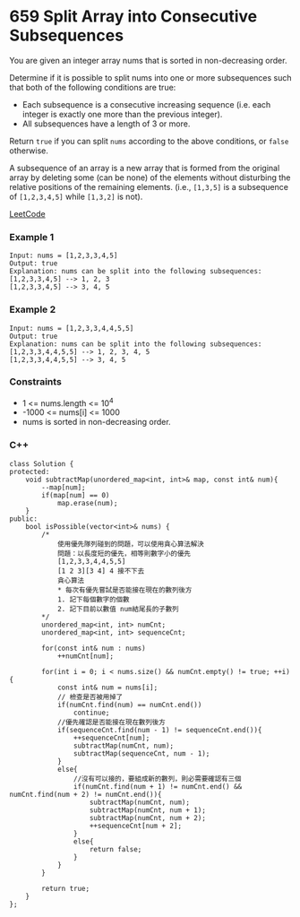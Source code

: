 # 659 Split Array into Consecutive Subsequences

You are given an integer array nums that is sorted in non-decreasing order.

Determine if it is possible to split nums into one or more subsequences such that both of the following conditions are true:

* Each subsequence is a consecutive increasing sequence (i.e. each integer is exactly one more than the previous integer).
* All subsequences have a length of 3 or more.

Return `true` if you can split `nums` according to the above conditions, or `false` otherwise.

A subsequence of an array is a new array that is formed from the original array by deleting some (can be none) of the elements without disturbing the relative positions of the remaining elements. (i.e., `[1,3,5]` is a subsequence of `[1,2,3,4,5]` while `[1,3,2]` is not).
 
 
[LeetCode](https://leetcode.cn/problems/split-array-into-consecutive-subsequences/)

### Example 1

```
Input: nums = [1,2,3,3,4,5]
Output: true
Explanation: nums can be split into the following subsequences:
[1,2,3,3,4,5] --> 1, 2, 3
[1,2,3,3,4,5] --> 3, 4, 5
```

### Example 2

```
Input: nums = [1,2,3,3,4,4,5,5]
Output: true
Explanation: nums can be split into the following subsequences:
[1,2,3,3,4,4,5,5] --> 1, 2, 3, 4, 5
[1,2,3,3,4,4,5,5] --> 3, 4, 5
```

### Constraints

* 1 <= nums.length <= 10<sup>4</sup>
* -1000 <= nums[i] <= 1000
* nums is sorted in non-decreasing order.

### C++ 

```
class Solution {
protected:
    void subtractMap(unordered_map<int, int>& map, const int& num){
        --map[num];
        if(map[num] == 0)
            map.erase(num);
    }
public:
    bool isPossible(vector<int>& nums) {
        /*
            使用優先隊列碰到的問題，可以使用貪心算法解決
            問題：以長度短的優先，相等則數字小的優先
            [1,2,3,3,4,4,5,5]
            [1 2 3][3 4] 4 接不下去
            貪心算法
            * 每次有優先嘗試是否能接在現在的數列後方
            1. 記下每個數字的個數
            2. 記下目前以數值 num結尾長的子數列
        */
        unordered_map<int, int> numCnt;
        unordered_map<int, int> sequenceCnt;

        for(const int& num : nums)
            ++numCnt[num];

        for(int i = 0; i < nums.size() && numCnt.empty() != true; ++i){
            const int& num = nums[i];
            // 檢查是否被用掉了
            if(numCnt.find(num) == numCnt.end())
                continue;
            //優先確認是否能接在現在數列後方
            if(sequenceCnt.find(num - 1) != sequenceCnt.end()){
                ++sequenceCnt[num];
                subtractMap(numCnt, num);
                subtractMap(sequenceCnt, num - 1); 
            }
            else{
                //沒有可以接的，要組成新的數列，則必需要確認有三個
                if(numCnt.find(num + 1) != numCnt.end() && numCnt.find(num + 2) != numCnt.end()){
                    subtractMap(numCnt, num);
                    subtractMap(numCnt, num + 1);
                    subtractMap(numCnt, num + 2);
                    ++sequenceCnt[num + 2];
                }
                else{
                    return false;
                }
            }
        }
        
        return true;
    }
};
```